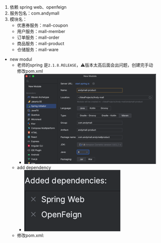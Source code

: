 1. 依赖 spring web、openfeign
2. 服务包名：com.andymall
3. 模块名：
	- 优惠券服务：mall-coupon
	- 用户服务：mall-member
	- 订单服务：mall-order
	- 商品服务：mall-product
	- 仓储服务：mall-ware
- new modul
	- 老师的spring 是`2.1.8.RELEASE`，⚠️版本太高后面会出问题，创建完手动修改pom.xml
		- ![](Pasted%20image%2020230813190038.png)
	- add dependency
		- ![](Pasted%20image%2020230813190229.png)
	- 修改pom.xml:
```r

```